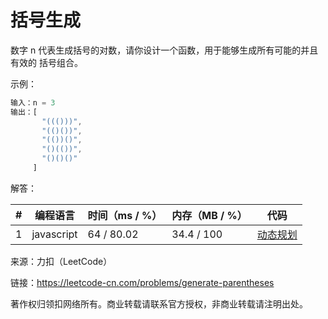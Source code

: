 # 括号生成

数字 n 代表生成括号的对数，请你设计一个函数，用于能够生成所有可能的并且 有效的 括号组合。

示例：

``` javascript
输入：n = 3
输出：[
       "((()))",
       "(()())",
       "(())()",
       "()(())",
       "()()()"
     ]
```

解答：

**#**|**编程语言**|**时间（ms / %）**|**内存（MB / %）**|**代码**
--|--|--|--|--
1|javascript|64 / 80.02|34.4 / 100|[动态规划](./javascript/ac_v1.js)

来源：力扣（LeetCode）

链接：https://leetcode-cn.com/problems/generate-parentheses

著作权归领扣网络所有。商业转载请联系官方授权，非商业转载请注明出处。
